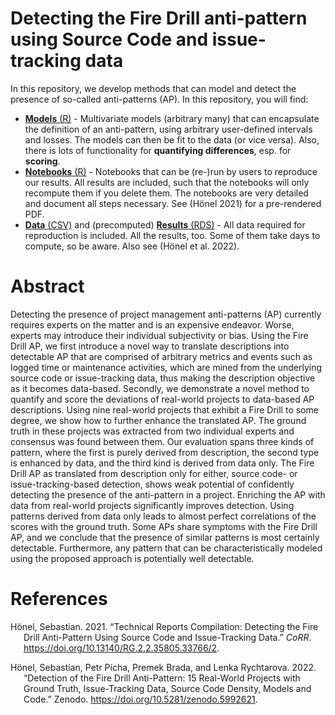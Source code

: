 # Detecting the Fire Drill anti-pattern using Source Code and issue-tracking data

In this repository, we develop methods that can model and detect the
presence of so-called anti-patterns (AP). In this repository, you will
find:

-   [**Models** (R)](./models) - Multivariate models (arbitrary many)
    that can encapsulate the definition of an anti-pattern, using
    arbitrary user-defined intervals and losses. The models can then be
    fit to the data (or vice versa). Also, there is lots of
    functionality for **quantifying differences**, esp. for **scoring**.
-   [**Notebooks** (R)](./notebooks) - Notebooks that can be (re-)run by
    users to reproduce our results. All results are included, such that
    the notebooks will only recompute them if you delete them. The
    notebooks are very detailed and document all steps necessary. See
    (Hönel 2021) for a pre-rendered PDF.
-   [**Data** (CSV)](./data) and (precomputed) [**Results**
    (RDS)](./results) - All data required for reproduction is included.
    All the results, too. Some of them take days to compute, so be
    aware. Also see (Hönel et al. 2022).

# Abstract

Detecting the presence of project management anti-patterns (AP)
currently requires experts on the matter and is an expensive endeavor.
Worse, experts may introduce their individual subjectivity or bias.
Using the Fire Drill AP, we first introduce a novel way to translate
descriptions into detectable AP that are comprised of arbitrary metrics
and events such as logged time or maintenance activities, which are
mined from the underlying source code or issue-tracking data, thus
making the description objective as it becomes data-based. Secondly, we
demonstrate a novel method to quantify and score the deviations of
real-world projects to data-based AP descriptions. Using nine real-world
projects that exhibit a Fire Drill to some degree, we show how to
further enhance the translated AP. The ground truth in these projects
was extracted from two individual experts and consensus was found
between them. Our evaluation spans three kinds of pattern, where the
first is purely derived from description, the second type is enhanced by
data, and the third kind is derived from data only. The Fire Drill AP as
translated from description only for either, source code- or
issue-tracking-based detection, shows weak potential of confidently
detecting the presence of the anti-pattern in a project. Enriching the
AP with data from real-world projects significantly improves detection.
Using patterns derived from data only leads to almost perfect
correlations of the scores with the ground truth. Some APs share
symptoms with the Fire Drill AP, and we conclude that the presence of
similar patterns is most certainly detectable. Furthermore, any pattern
that can be characteristically modeled using the proposed approach is
potentially well detectable.

# References

<div id="refs" class="references csl-bib-body hanging-indent">

<div id="ref-honel2021technical" class="csl-entry">

Hönel, Sebastian. 2021. “Technical Reports Compilation: Detecting the
Fire Drill Anti-Pattern Using Source Code and Issue-Tracking Data.”
*CoRR*. <https://doi.org/10.13140/RG.2.2.35805.33766/2>.

</div>

<div id="ref-honel_picha_2021" class="csl-entry">

Hönel, Sebastian, Petr Pícha, Premek Brada, and Lenka Rychtarova. 2022.
“Detection of the Fire Drill Anti-Pattern: 15 Real-World Projects with
Ground Truth, Issue-Tracking Data, Source Code Density, Models and
Code.” Zenodo. <https://doi.org/10.5281/zenodo.5992621>.

</div>

</div>
